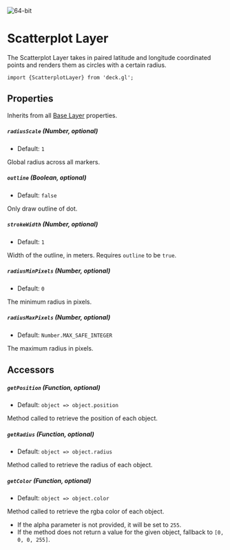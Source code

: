 <!-- INJECT:"ScatterplotLayerDemo" -->

<p class="badges">
  <img src="https://img.shields.io/badge/64--bit-support-blue.svg?style=flat-square" alt="64-bit" />
</p>

# Scatterplot Layer

The Scatterplot Layer takes in paired latitude and longitude coordinated
points and renders them as circles with a certain radius.

    import {ScatterplotLayer} from 'deck.gl';

## Properties

Inherits from all [Base Layer](/docs/api-reference/base-layer.md) properties.

##### `radiusScale` (Number, optional)

- Default: `1`

Global radius across all markers.

##### `outline` (Boolean, optional)

- Default: `false`

Only draw outline of dot.

##### `strokeWidth` (Number, optional)

- Default: `1`

Width of the outline, in meters. Requires `outline` to be `true`.

##### `radiusMinPixels` (Number, optional)

- Default: `0`

The minimum radius in pixels.


##### `radiusMaxPixels` (Number, optional)

- Default: `Number.MAX_SAFE_INTEGER`

The maximum radius in pixels.


## Accessors

##### `getPosition` (Function, optional)

- Default: `object => object.position`

Method called to retrieve the position of each object.

##### `getRadius` (Function, optional)

- Default: `object => object.radius`

Method called to retrieve the radius of each object.

##### `getColor` (Function, optional)

- Default: `object => object.color`

Method called to retrieve the rgba color of each object.
* If the alpha parameter is not provided, it will be set to `255`.
* If the method does not return a value for the given object, fallback to
`[0, 0, 0, 255]`.
